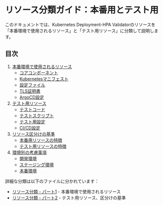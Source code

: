 # リソース分類ガイド：本番用とテスト用

このドキュメントでは、Kubernetes Deployment-HPA Validatorのリソースを「本番環境で使用されるリソース」と「テスト用リソース」に分類して説明します。

## 目次

1. [本番環境で使用されるリソース](#1-本番環境で使用されるリソース)
   - [コアコンポーネント](#11-コアコンポーネント)
   - [Kubernetesマニフェスト](#12-kubernetesマニフェスト)
   - [設定ファイル](#13-設定ファイル)
   - [TLS証明書](#14-tls証明書)
   - [ArgoCD設定](#15-argocd設定)
2. [テスト用リソース](#2-テスト用リソース)
   - [テストコード](#21-テストコード)
   - [テストスクリプト](#22-テストスクリプト)
   - [テスト用設定](#23-テスト用設定)
   - [CI/CD設定](#24-cicd設定)
3. [リソース区分けの基準](#3-リソース区分けの基準)
   - [本番用リソースの特徴](#31-本番用リソースの特徴)
   - [テスト用リソースの特徴](#32-テスト用リソースの特徴)
4. [環境別の考慮事項](#4-環境別の考慮事項)
   - [開発環境](#41-開発環境)
   - [ステージング環境](#42-ステージング環境)
   - [本番環境](#43-本番環境)

詳細な分類は以下のファイルに分かれています：

- [リソース分類 - パート1](resource-classification.md) - 本番環境で使用されるリソース
- [リソース分類 - パート2](resource-classification-part2.md) - テスト用リソース、区分けの基準